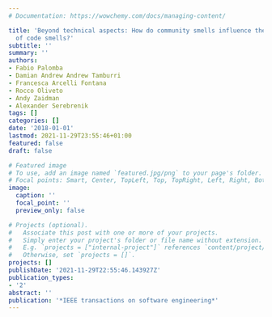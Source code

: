 ```yaml
---
# Documentation: https://wowchemy.com/docs/managing-content/

title: 'Beyond technical aspects: How do community smells influence the intensity
  of code smells?'
subtitle: ''
summary: ''
authors:
- Fabio Palomba
- Damian Andrew Andrew Tamburri
- Francesca Arcelli Fontana
- Rocco Oliveto
- Andy Zaidman
- Alexander Serebrenik
tags: []
categories: []
date: '2018-01-01'
lastmod: 2021-11-29T23:55:46+01:00
featured: false
draft: false

# Featured image
# To use, add an image named `featured.jpg/png` to your page's folder.
# Focal points: Smart, Center, TopLeft, Top, TopRight, Left, Right, BottomLeft, Bottom, BottomRight.
image:
  caption: ''
  focal_point: ''
  preview_only: false

# Projects (optional).
#   Associate this post with one or more of your projects.
#   Simply enter your project's folder or file name without extension.
#   E.g. `projects = ["internal-project"]` references `content/project/deep-learning/index.md`.
#   Otherwise, set `projects = []`.
projects: []
publishDate: '2021-11-29T22:55:46.143927Z'
publication_types:
- '2'
abstract: ''
publication: '*IEEE transactions on software engineering*'
---
```

